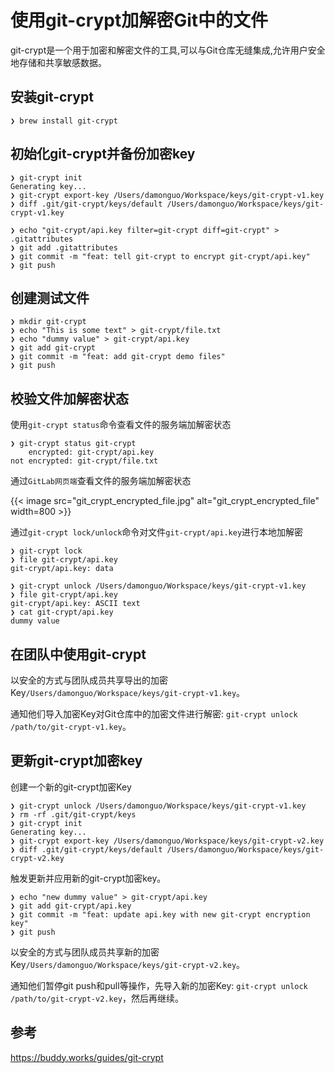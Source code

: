 # 使用git-crypt加解密Git中的文件


git-crypt是一个用于加密和解密文件的工具,可以与Git仓库无缝集成,允许用户安全地存储和共享敏感数据。

<!--more-->

## 安装git-crypt

```plain
❯ brew install git-crypt
```

## 初始化git-crypt并备份加密key

```plain
❯ git-crypt init
Generating key...
❯ git-crypt export-key /Users/damonguo/Workspace/keys/git-crypt-v1.key
❯ diff .git/git-crypt/keys/default /Users/damonguo/Workspace/keys/git-crypt-v1.key

❯ echo "git-crypt/api.key filter=git-crypt diff=git-crypt" > .gitattributes
❯ git add .gitattributes
❯ git commit -m "feat: tell git-crypt to encrypt git-crypt/api.key"
❯ git push
```

## 创建测试文件
```plain
❯ mkdir git-crypt
❯ echo "This is some text" > git-crypt/file.txt
❯ echo "dummy value" > git-crypt/api.key
❯ git add git-crypt
❯ git commit -m "feat: add git-crypt demo files"
❯ git push
```

## 校验文件加解密状态

使用`git-crypt status`命令查看文件的服务端加解密状态
```plain
❯ git-crypt status git-crypt
    encrypted: git-crypt/api.key
not encrypted: git-crypt/file.txt
```

通过`GitLab网页端`查看文件的服务端加解密状态

{{< image src="git_crypt_encrypted_file.jpg" alt="git_crypt_encrypted_file" width=800 >}}

通过`git-crypt lock/unlock`命令对文件`git-crypt/api.key`进行本地加解密

```plain
❯ git-crypt lock
❯ file git-crypt/api.key
git-crypt/api.key: data

❯ git-crypt unlock /Users/damonguo/Workspace/keys/git-crypt-v1.key
❯ file git-crypt/api.key
git-crypt/api.key: ASCII text
❯ cat git-crypt/api.key
dummy value
```

## 在团队中使用git-crypt

以安全的方式与团队成员共享导出的加密Key`/Users/damonguo/Workspace/keys/git-crypt-v1.key`。

通知他们导入加密Key对Git仓库中的加密文件进行解密: `git-crypt unlock /path/to/git-crypt-v1.key`。

## 更新git-crypt加密key

创建一个新的git-crypt加密Key

```plain
❯ git-crypt unlock /Users/damonguo/Workspace/keys/git-crypt-v1.key
❯ rm -rf .git/git-crypt/keys
❯ git-crypt init
Generating key...
❯ git-crypt export-key /Users/damonguo/Workspace/keys/git-crypt-v2.key
❯ diff .git/git-crypt/keys/default /Users/damonguo/Workspace/keys/git-crypt-v2.key
```

触发更新并应用新的git-crypt加密key。

```plain
❯ echo "new dummy value" > git-crypt/api.key
❯ git add git-crypt/api.key
❯ git commit -m "feat: update api.key with new git-crypt encryption key"
❯ git push
```

以安全的方式与团队成员共享新的加密Key`/Users/damonguo/Workspace/keys/git-crypt-v2.key`。

通知他们暂停git push和pull等操作，先导入新的加密Key: `git-crypt unlock /path/to/git-crypt-v2.key`，然后再继续。

## 参考

https://buddy.works/guides/git-crypt

